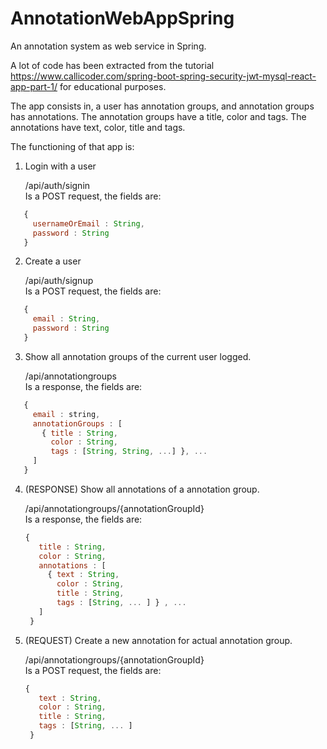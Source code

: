 # AnnotationWebAppSpring
An annotation system as web service in Spring.

A lot of code has been extracted from the tutorial https://www.callicoder.com/spring-boot-spring-security-jwt-mysql-react-app-part-1/ for educational purposes.

The app consists in, a user has annotation groups, and annotation groups has annotations. The annotation groups have a title, color and tags. The annotations have text, color, title and tags.

The functioning of that app is:
1. Login with a user

   /api/auth/signin  
   Is a POST request, the fields are:
```javascript
   {
     usernameOrEmail : String,
     password : String
   }
```
2. Create a user

   /api/auth/signup  
   Is a POST request, the fields are:
```javascript
   {
     email : String,
     password : String
   }
```
3. Show all annotation groups of the current user logged.

   /api/annotationgroups  
   Is a response, the fields are:
```javascript
   {
     email : string,
     annotationGroups : [
       { title : String,
         color : String,
         tags : [String, String, ...] }, ...
     ]
   }
```
4. (RESPONSE) Show all annotations of a annotation group.

   /api/annotationgroups/{annotationGroupId}  
   Is a response, the fields are:
   ```javascript
   {
      title : String,
      color : String,
      annotations : [
        { text : String,
          color : String,
          title : String,
          tags : [String, ... ] } , ...
      ]
    }
   ```
5. (REQUEST) Create a new annotation for actual annotation group.

   /api/annotationgroups/{annotationGroupId}  
   Is a POST request, the fields are:
   ```javascript
   {
      text : String,
      color : String,
      title : String,
      tags : [String, ... ]
    }
    ``` 
